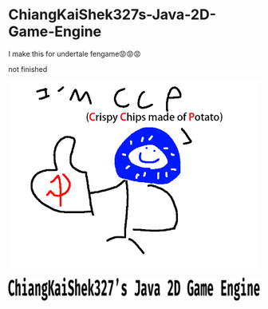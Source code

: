 # ChiangKaiShek327s-Java-2D-Game-Engine
 I make this for undertale fengame😡😡😡

 not finished

 ![](you_know/show.png)

 
 ![](you_know/logo.svg "This is a very beautiful logo that no any logo have the right to compare with it😡😡😡😡")